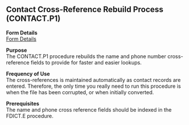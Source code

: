 ##  Contact Cross-Reference Rebuild Process (CONTACT.P1)

<PageHeader />

**Form Details**  
[ Form Details ](CONTACT-P1-1/README.md)   

**Purpose**  
The CONTACT.P1 procedure rebuilds the name and phone number cross-reference
fields to provide for faster and easier lookups.

**Frequency of Use**  
The cross-references is maintained automatically as contact records are
entered. Therefore, the only time you really need to run this procedure is
when the file has been corrupted, or when initially converted.

**Prerequisites**  
The name and phone cross reference fields should be indexed in the FDICT.E
procedure.

<badge text= "Version 8.10.57" vertical="middle" />

<PageFooter />